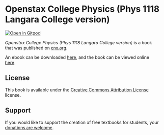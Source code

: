 # Openstax College Physics (Phys 1118 Langara College version)

[![Open in Gitpod](https://gitpod.io/button/open-in-gitpod.svg)](https://gitpod.io/from-referrer/)

_Openstax College Physics (Phys 1118 Langara College version)_ is a book that was published on [cnx.org](https://cnx.org/).

An ebook can be downloaded [here](https://github.com/cnx-user-books/cnxbook-openstax-college-physics-phys-1118-langara-college-version/releases/latest), and the book can be viewed online [here](https://github.com/cnx-user-books/cnxbook-openstax-college-physics-phys-1118-langara-college-version/releases/latest).

## License
This book is available under the [Creative Commons Attribution License](./LICENSE) license.

## Support
If you would like to support the creation of free textbooks for students, your [donations are welcome](https://riceconnect.rice.edu/donation/support-openstax-banner).
